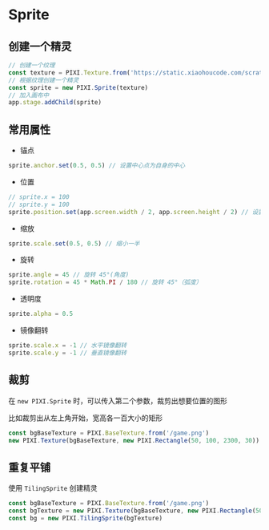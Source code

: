 # Sprite

## 创建一个精灵

```typescript
// 创建一个纹理
const texture = PIXI.Texture.from('https://static.xiaohoucode.com/scratch-res/common/mit/4ba60d6a976628fba9917ff4024a4ea2.png')
// 根据纹理创建一个精灵
const sprite = new PIXI.Sprite(texture)
// 加入画布中
app.stage.addChild(sprite)
```

## 常用属性

- 锚点

```typescript
sprite.anchor.set(0.5, 0.5) // 设置中心点为自身的中心
```

- 位置

```typescript
// sprite.x = 100
// sprite.y = 100
sprite.position.set(app.screen.width / 2, app.screen.height / 2) // 设置位置为画布的中心
```

- 缩放

```typescript
sprite.scale.set(0.5, 0.5) // 缩小一半
```

- 旋转

```typescript
sprite.angle = 45 // 旋转 45°(角度)
sprite.rotation = 45 * Math.PI / 180 // 旋转 45°（弧度）
```

- 透明度

```typescript
sprite.alpha = 0.5
```

- 镜像翻转

```typescript
sprite.scale.x = -1 // 水平镜像翻转
sprite.scale.y = -1 // 垂直镜像翻转
```

## 裁剪

在 `new PIXI.Sprite` 时，可以传入第二个参数，裁剪出想要位置的图形

比如裁剪出从左上角开始，宽高各一百大小的矩形

```typescript
const bgBaseTexture = PIXI.BaseTexture.from('/game.png')
new PIXI.Texture(bgBaseTexture, new PIXI.Rectangle(50, 100, 2300, 30))
```

## 重复平铺

使用 `TilingSprite` 创建精灵

```typescript
const bgBaseTexture = PIXI.BaseTexture.from('/game.png')
const bgTexture = new PIXI.Texture(bgBaseTexture, new PIXI.Rectangle(50, 100, 2300, 30)) // 也可以裁剪一部分
const bg = new PIXI.TilingSprite(bgTexture)
```

